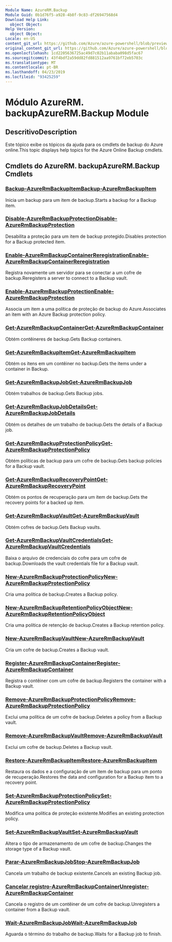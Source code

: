 ```yaml
---
Module Name: AzureRM.Backup
Module Guid: 0b1d76f5-a928-4b8f-9c83-df26947568d4
Download Help Link:
  object Object: 
Help Version:
  object Object: 
Locale: en-US
content_git_url: https://github.com/Azure/azure-powershell/blob/preview/src/ResourceManager/AzureBackup/Commands.AzureBackup/help/AzureRM.Backup.md
original_content_git_url: https://github.com/Azure/azure-powershell/blob/preview/src/ResourceManager/AzureBackup/Commands.AzureBackup/help/AzureRM.Backup.md
ms.openlocfilehash: 1cd2205636725ac49d7c02b11ababa098d5fac67
ms.sourcegitcommit: 43f4bdf2a59dd82fd881512aa9761bf72eb5703c
ms.translationtype: MT
ms.contentlocale: pt-BR
ms.lasthandoff: 04/23/2019
ms.locfileid: "93425259"
---
```

# <span data-ttu-id="2f23e-101">Módulo AzureRM. backup</span><span class="sxs-lookup"><span data-stu-id="2f23e-101">AzureRM.Backup Module</span></span>
## <span data-ttu-id="2f23e-102">Descritivo</span><span class="sxs-lookup"><span data-stu-id="2f23e-102">Description</span></span>
<span data-ttu-id="2f23e-103">Este tópico exibe os tópicos da ajuda para os cmdlets de backup do Azure online.</span><span class="sxs-lookup"><span data-stu-id="2f23e-103">This topic displays help topics for the Azure Online Backup cmdlets.</span></span>

## <span data-ttu-id="2f23e-104">Cmdlets do AzureRM. backup</span><span class="sxs-lookup"><span data-stu-id="2f23e-104">AzureRM.Backup Cmdlets</span></span>
### [<span data-ttu-id="2f23e-105">Backup-AzureRmBackupItem</span><span class="sxs-lookup"><span data-stu-id="2f23e-105">Backup-AzureRmBackupItem</span></span>](Backup-AzureRmBackupItem.md)
<span data-ttu-id="2f23e-106">Inicia um backup para um item de backup.</span><span class="sxs-lookup"><span data-stu-id="2f23e-106">Starts a backup for a Backup item.</span></span>

### [<span data-ttu-id="2f23e-107">Disable-AzureRmBackupProtection</span><span class="sxs-lookup"><span data-stu-id="2f23e-107">Disable-AzureRmBackupProtection</span></span>](Disable-AzureRmBackupProtection.md)
<span data-ttu-id="2f23e-108">Desabilita a proteção para um item de backup protegido.</span><span class="sxs-lookup"><span data-stu-id="2f23e-108">Disables protection for a Backup protected item.</span></span>

### [<span data-ttu-id="2f23e-109">Enable-AzureRmBackupContainerReregistration</span><span class="sxs-lookup"><span data-stu-id="2f23e-109">Enable-AzureRmBackupContainerReregistration</span></span>](Enable-AzureRmBackupContainerReregistration.md)
<span data-ttu-id="2f23e-110">Registra novamente um servidor para se conectar a um cofre de backup.</span><span class="sxs-lookup"><span data-stu-id="2f23e-110">Reregisters a server to connect to a Backup vault.</span></span>

### [<span data-ttu-id="2f23e-111">Enable-AzureRmBackupProtection</span><span class="sxs-lookup"><span data-stu-id="2f23e-111">Enable-AzureRmBackupProtection</span></span>](Enable-AzureRmBackupProtection.md)
<span data-ttu-id="2f23e-112">Associa um item a uma política de proteção de backup do Azure.</span><span class="sxs-lookup"><span data-stu-id="2f23e-112">Associates an item with an Azure Backup protection policy.</span></span>

### [<span data-ttu-id="2f23e-113">Get-AzureRmBackupContainer</span><span class="sxs-lookup"><span data-stu-id="2f23e-113">Get-AzureRmBackupContainer</span></span>](Get-AzureRmBackupContainer.md)
<span data-ttu-id="2f23e-114">Obtém contêineres de backup.</span><span class="sxs-lookup"><span data-stu-id="2f23e-114">Gets Backup containers.</span></span>

### [<span data-ttu-id="2f23e-115">Get-AzureRmBackupItem</span><span class="sxs-lookup"><span data-stu-id="2f23e-115">Get-AzureRmBackupItem</span></span>](Get-AzureRmBackupItem.md)
<span data-ttu-id="2f23e-116">Obtém os itens em um contêiner no backup.</span><span class="sxs-lookup"><span data-stu-id="2f23e-116">Gets the items under a container in Backup.</span></span>

### [<span data-ttu-id="2f23e-117">Get-AzureRmBackupJob</span><span class="sxs-lookup"><span data-stu-id="2f23e-117">Get-AzureRmBackupJob</span></span>](Get-AzureRmBackupJob.md)
<span data-ttu-id="2f23e-118">Obtém trabalhos de backup.</span><span class="sxs-lookup"><span data-stu-id="2f23e-118">Gets Backup jobs.</span></span>

### [<span data-ttu-id="2f23e-119">Get-AzureRmBackupJobDetails</span><span class="sxs-lookup"><span data-stu-id="2f23e-119">Get-AzureRmBackupJobDetails</span></span>](Get-AzureRmBackupJobDetails.md)
<span data-ttu-id="2f23e-120">Obtém os detalhes de um trabalho de backup.</span><span class="sxs-lookup"><span data-stu-id="2f23e-120">Gets the details of a Backup job.</span></span>

### [<span data-ttu-id="2f23e-121">Get-AzureRmBackupProtectionPolicy</span><span class="sxs-lookup"><span data-stu-id="2f23e-121">Get-AzureRmBackupProtectionPolicy</span></span>](Get-AzureRmBackupProtectionPolicy.md)
<span data-ttu-id="2f23e-122">Obtém políticas de backup para um cofre de backup.</span><span class="sxs-lookup"><span data-stu-id="2f23e-122">Gets backup policies for a Backup vault.</span></span>

### [<span data-ttu-id="2f23e-123">Get-AzureRmBackupRecoveryPoint</span><span class="sxs-lookup"><span data-stu-id="2f23e-123">Get-AzureRmBackupRecoveryPoint</span></span>](Get-AzureRmBackupRecoveryPoint.md)
<span data-ttu-id="2f23e-124">Obtém os pontos de recuperação para um item de backup.</span><span class="sxs-lookup"><span data-stu-id="2f23e-124">Gets the recovery points for a backed up item.</span></span>

### [<span data-ttu-id="2f23e-125">Get-AzureRmBackupVault</span><span class="sxs-lookup"><span data-stu-id="2f23e-125">Get-AzureRmBackupVault</span></span>](Get-AzureRmBackupVault.md)
<span data-ttu-id="2f23e-126">Obtém cofres de backup.</span><span class="sxs-lookup"><span data-stu-id="2f23e-126">Gets Backup vaults.</span></span>

### [<span data-ttu-id="2f23e-127">Get-AzureRmBackupVaultCredentials</span><span class="sxs-lookup"><span data-stu-id="2f23e-127">Get-AzureRmBackupVaultCredentials</span></span>](Get-AzureRmBackupVaultCredentials.md)
<span data-ttu-id="2f23e-128">Baixa o arquivo de credenciais do cofre para um cofre de backup.</span><span class="sxs-lookup"><span data-stu-id="2f23e-128">Downloads the vault credentials file for a Backup vault.</span></span>

### [<span data-ttu-id="2f23e-129">New-AzureRmBackupProtectionPolicy</span><span class="sxs-lookup"><span data-stu-id="2f23e-129">New-AzureRmBackupProtectionPolicy</span></span>](New-AzureRmBackupProtectionPolicy.md)
<span data-ttu-id="2f23e-130">Cria uma política de backup.</span><span class="sxs-lookup"><span data-stu-id="2f23e-130">Creates a Backup policy.</span></span>

### [<span data-ttu-id="2f23e-131">New-AzureRmBackupRetentionPolicyObject</span><span class="sxs-lookup"><span data-stu-id="2f23e-131">New-AzureRmBackupRetentionPolicyObject</span></span>](New-AzureRmBackupRetentionPolicyObject.md)
<span data-ttu-id="2f23e-132">Cria uma política de retenção de backup.</span><span class="sxs-lookup"><span data-stu-id="2f23e-132">Creates a Backup retention policy.</span></span>

### [<span data-ttu-id="2f23e-133">New-AzureRmBackupVault</span><span class="sxs-lookup"><span data-stu-id="2f23e-133">New-AzureRmBackupVault</span></span>](New-AzureRmBackupVault.md)
<span data-ttu-id="2f23e-134">Cria um cofre de backup.</span><span class="sxs-lookup"><span data-stu-id="2f23e-134">Creates a Backup vault.</span></span>

### [<span data-ttu-id="2f23e-135">Register-AzureRmBackupContainer</span><span class="sxs-lookup"><span data-stu-id="2f23e-135">Register-AzureRmBackupContainer</span></span>](Register-AzureRmBackupContainer.md)
<span data-ttu-id="2f23e-136">Registra o contêiner com um cofre de backup.</span><span class="sxs-lookup"><span data-stu-id="2f23e-136">Registers the container with a Backup vault.</span></span>

### [<span data-ttu-id="2f23e-137">Remove-AzureRmBackupProtectionPolicy</span><span class="sxs-lookup"><span data-stu-id="2f23e-137">Remove-AzureRmBackupProtectionPolicy</span></span>](Remove-AzureRmBackupProtectionPolicy.md)
<span data-ttu-id="2f23e-138">Exclui uma política de um cofre de backup.</span><span class="sxs-lookup"><span data-stu-id="2f23e-138">Deletes a policy from a Backup vault.</span></span>

### [<span data-ttu-id="2f23e-139">Remove-AzureRmBackupVault</span><span class="sxs-lookup"><span data-stu-id="2f23e-139">Remove-AzureRmBackupVault</span></span>](Remove-AzureRmBackupVault.md)
<span data-ttu-id="2f23e-140">Exclui um cofre de backup.</span><span class="sxs-lookup"><span data-stu-id="2f23e-140">Deletes a Backup vault.</span></span>

### [<span data-ttu-id="2f23e-141">Restore-AzureRmBackupItem</span><span class="sxs-lookup"><span data-stu-id="2f23e-141">Restore-AzureRmBackupItem</span></span>](Restore-AzureRmBackupItem.md)
<span data-ttu-id="2f23e-142">Restaura os dados e a configuração de um item de backup para um ponto de recuperação.</span><span class="sxs-lookup"><span data-stu-id="2f23e-142">Restores the data and configuration for a Backup item to a recovery point.</span></span>

### [<span data-ttu-id="2f23e-143">Set-AzureRmBackupProtectionPolicy</span><span class="sxs-lookup"><span data-stu-id="2f23e-143">Set-AzureRmBackupProtectionPolicy</span></span>](Set-AzureRmBackupProtectionPolicy.md)
<span data-ttu-id="2f23e-144">Modifica uma política de proteção existente.</span><span class="sxs-lookup"><span data-stu-id="2f23e-144">Modifies an existing protection policy.</span></span>

### [<span data-ttu-id="2f23e-145">Set-AzureRmBackupVault</span><span class="sxs-lookup"><span data-stu-id="2f23e-145">Set-AzureRmBackupVault</span></span>](Set-AzureRmBackupVault.md)
<span data-ttu-id="2f23e-146">Altera o tipo de armazenamento de um cofre de backup.</span><span class="sxs-lookup"><span data-stu-id="2f23e-146">Changes the storage type of a Backup vault.</span></span>

### [<span data-ttu-id="2f23e-147">Parar-AzureRmBackupJob</span><span class="sxs-lookup"><span data-stu-id="2f23e-147">Stop-AzureRmBackupJob</span></span>](Stop-AzureRmBackupJob.md)
<span data-ttu-id="2f23e-148">Cancela um trabalho de backup existente.</span><span class="sxs-lookup"><span data-stu-id="2f23e-148">Cancels an existing Backup job.</span></span>

### [<span data-ttu-id="2f23e-149">Cancelar registro-AzureRmBackupContainer</span><span class="sxs-lookup"><span data-stu-id="2f23e-149">Unregister-AzureRmBackupContainer</span></span>](Unregister-AzureRmBackupContainer.md)
<span data-ttu-id="2f23e-150">Cancela o registro de um contêiner de um cofre de backup.</span><span class="sxs-lookup"><span data-stu-id="2f23e-150">Unregisters a container from a Backup vault.</span></span>

### [<span data-ttu-id="2f23e-151">Wait-AzureRmBackupJob</span><span class="sxs-lookup"><span data-stu-id="2f23e-151">Wait-AzureRmBackupJob</span></span>](Wait-AzureRmBackupJob.md)
<span data-ttu-id="2f23e-152">Aguarda o término do trabalho de backup.</span><span class="sxs-lookup"><span data-stu-id="2f23e-152">Waits for a Backup job to finish.</span></span>

